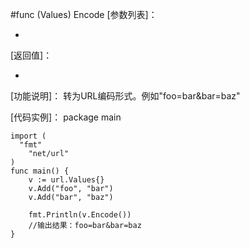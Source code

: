 #func (Values) Encode
[参数列表]：

- 

[返回值]：

- 

[功能说明]：
转为URL编码形式。例如"foo=bar&bar=baz"

[代码实例]：
    package main
    
    import (
      "fmt"
    	"net/url"
    )
    func main() {
    	v := url.Values{}
    	v.Add("foo", "bar")
    	v.Add("bar", "baz")
    
    	fmt.Println(v.Encode())
    	//输出结果：foo=bar&bar=baz
    }

